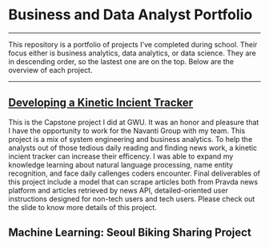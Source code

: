 # Business and Data Analyst Portfolio
---
This repository is a portfolio of projects I've completed during school. Their focus either is business analytics, data analytics, or data science. They are in descending order, so the lastest one are on the top. Below are the overview of each project.

---
## [Developing a Kinetic Incient Tracker](https://github.com/katgrubbs14/NAV_Capstone)
This is the Capstone project I did at GWU. It was an honor and pleasure that I have the opportunity to work for the Navanti Group with my team. This project is a mix of system engineering and business analytics. To help the analysts out of those tedious daily reading and finding news work, a kinetic incient tracker can increase their efficency. I was able to expand my knowledge learning about natural language processing, name entity recognition, and face daily callenges coders encounter. Final deliverables of this project include a model that can scrape articles both from Pravda news platform and articles retrieved by news API, detailed-oriented user instructions designed for non-tech users and tech users. Please check out the slide to know more details of this project.

## Machine Learning: Seoul Biking Sharing Project
